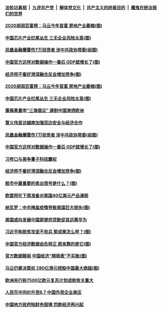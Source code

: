 

####  [法轮功真相](../../../../basic/blob/master/README.md?t=10210831) &nbsp;|&nbsp; [九评共产党](../../../../9ping.md/blob/master/README.md?t=10210831) &nbsp;|&nbsp; [解体党文化](../../../../jtdwh.md/blob/master/README.md?t=10210831)  &nbsp;|&nbsp; [共产主义的终极目的](../../../../gczydzjmd.md/blob/master/README.md?t=10210831) &nbsp;|&nbsp; [魔鬼在统治我们的世界](../../../../mgztzwmdsj.md/blob/master/README.md?t=10210831) 

#### [2020胡润百富榜：马云今年首富 房地产业萎缩(图)](../pages/p5/949873.md?t=10210831) 

#### [中国芯片产业烂尾丛生 三无企业风险太高(图)](../pages/p5/949870.md?t=10210831) 


#### [凤凰金融爆雷伤7万投资者 涉中共政协常委(组图)](../pages/p5/949835.md?t=10210831) 

#### [中国官方这样对数据操作一番后 GDP就增长了(图)](../pages/p5/949759.md?t=10210831) 

#### [经济师不看好港深融合反会增加竞争(图)](../pages/p5/949778.md?t=10210831) 

#### [2020胡润百富榜：马云今年首富 房地产业萎缩(图)](../pages/p5/949873.md?t=10210831) 

#### [中国芯片产业烂尾丛生 三无企业风险太高(图)](../pages/p5/949870.md?t=10210831) 


#### [蓬佩奥重申“三海倡议” 遏制中国渗透欧洲](../pages/p5/949839.md?t=10210831) 

#### [菅义伟首访越南加强双边安全与经济合作](../pages/p5/949838.md?t=10210831) 

#### [凤凰金融爆雷伤7万投资者 涉中共政协常委(组图)](../pages/p5/949835.md?t=10210831) 

#### [中国官方这样对数据操作一番后 GDP就增长了(图)](../pages/p5/949759.md?t=10210831) 

#### [习夸口与美争量子科技霸权](../pages/p5/949782.md?t=10210831) 

#### [经济师不看好港深融合反会增加竞争(图)](../pages/p5/949778.md?t=10210831) 

#### [股市中最重要的卖出信号是什么？(图)](../pages/p5/949757.md?t=10210831) 

#### [欧盟将在下周准备对美国40亿美元产品课税](../pages/p5/949755.md?t=10210831) 

#### [纳瓦罗：中共掩盖疫情导致美国巨大损失(图)](../pages/p5/949773.md?t=10210831) 

#### [美国或向发展中国家提供贷款促其远离华为](../pages/p5/949754.md?t=10210831) 

#### [习近平称脱贫攻坚不收兵 那成果怎么样？(图)](../pages/p5/949743.md?t=10210831) 

#### [中国官方经济数据由负转正 原来靠的是它(图)](../pages/p5/949721.md?t=10210831) 

#### [官方数据靓丽 中国经济“晴雨表”不买账(图)](../pages/p5/949735.md?t=10210831) 

#### [马云仍掌决策权 280亿港元控股中国最大商超(图)](../pages/p5/949729.md?t=10210831) 

#### [欧洲央行称7500亿欧元复苏计划成败攸关重大](../pages/p5/949724.md?t=10210831) 

#### [人民币中间价升至6.7 中国外贸企业承压](../pages/p5/949696.md?t=10210831) 

#### [中国地方政府陷财务困境 罚款经济再兴起](../pages/p5/949682.md?t=10210831) 

